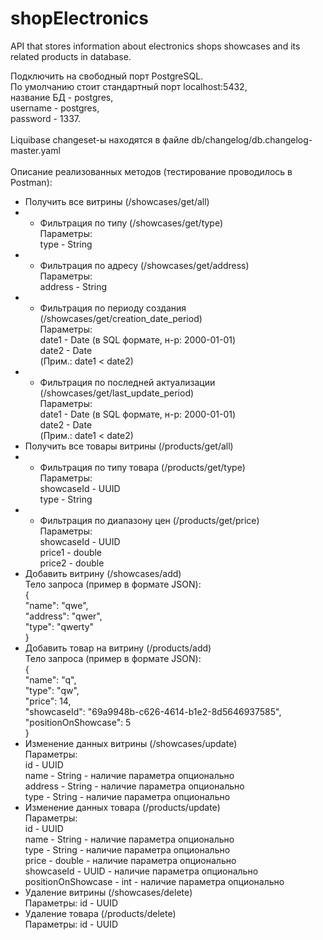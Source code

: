 # shopElectronics
API that stores information about electronics shops showcases and its related products in database.

Подключить на свободный порт PostgreSQL.<br />
По умолчанию стоит стандартный порт localhost:5432,<br />
название БД - postgres,<br />
username - postgres,<br />
password - 1337.<br />
<br />
Liquibase changeset-ы находятся в файле db/changelog/db.changelog-master.yaml<br />
<br />
Описание реализованных методов (тестирование проводилось в Postman):<br />
- Получить все витрины (/showcases/get/all)
- - Фильтрация по типу (/showcases/get/type)<br />
    Параметры:<br /> type - String
- - Фильтрация по адресу (/showcases/get/address)<br />
    Параметры:<br /> address - String
- - Фильтрация по периоду создания (/showcases/get/creation_date_period)<br />
    Параметры:<br /> date1 - Date (в SQL формате, н-р: 2000-01-01)<br />
							 date2 - Date<br />
							 (Прим.: date1 < date2)
- - Фильтрация по последней актуализации (/showcases/get/last_update_period)<br />
    Параметры:<br /> date1 - Date (в SQL формате, н-р: 2000-01-01)<br />
                date2 - Date<br />
                (Прим.: date1 < date2)
- Получить все товары витрины (/products/get/all)
- - Фильтрация по типу товара (/products/get/type)<br />
     Параметры:<br /> showcaseId - UUID<br />
                type - String
- - Фильтрация по диапазону цен (/products/get/price)<br />
     Параметры:<br /> showcaseId - UUID<br />
                price1 - double<br />
                price2 - double
- Добавить витрину (/showcases/add)<br />
  Тело запроса (пример в формате JSON):<br />
  {<br />
    "name": "qwe",<br />
    "address": "qwer",<br />
    "type": "qwerty"<br />
  }
- Добавить товар на витрину (/products/add)<br />
  Тело запроса (пример в формате JSON):<br />
  {<br />
      "name": "q",<br />
      "type": "qw",<br />
      "price": 14,<br />
      "showcaseId": "69a9948b-c626-4614-b1e2-8d5646937585",<br />
      "positionOnShowcase": 5<br />
  }
- Изменение данных витрины (/showcases/update)<br />
  Параметры:<br /> id - UUID<br />
             name - String - наличие параметра опционально<br />
             address - String - наличие параметра опционально<br />
             type - String - наличие параметра опционально
- Изменение данных товара (/products/update)<br />
  Параметры:<br /> id - UUID<br />
             name - String - наличие параметра опционально<br />
             type - String - наличие параметра опционально<br />
             price - double - наличие параметра опционально<br />
             showcaseId - UUID - наличие параметра опционально<br />
             positionOnShowcase - int - наличие параметра опционально
- Удаление витрины (/showcases/delete)<br />
  Параметры: id - UUID
- Удаление товара (/products/delete)<br />
  Параметры: id - UUID
